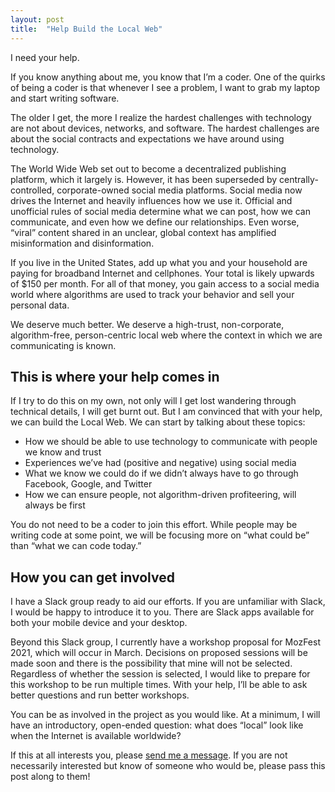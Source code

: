 ```yaml
---
layout: post
title:  "Help Build the Local Web"
---
```

I need your help.

If you know anything about me, you know that I’m a coder. One of the quirks of being a coder is that whenever I see a problem, I want to grab my laptop and start writing software.

The older I get, the more I realize the hardest challenges with technology are not about devices, networks, and software. The hardest challenges are about the social contracts and expectations we have around using technology.

The World Wide Web set out to become a decentralized publishing platform, which it largely is. However, it has been superseded by centrally-controlled, corporate-owned social media platforms. Social media now drives the Internet and heavily influences how we use it. Official and unofficial rules of social media determine what we can post, how we can communicate, and even how we define our relationships. Even worse, “viral” content shared in an unclear, global context has amplified misinformation and disinformation. 

If you live in the United States, add up what you and your household are paying for broadband Internet and cellphones. Your total is likely upwards of $150 per month. For all of that money, you gain access to a social media world where algorithms are used to track your behavior and sell your personal data.

We deserve much better. We deserve a high-trust, non-corporate, algorithm-free, person-centric local web where the context in which we are communicating is known.
## This is where your help comes in

If I try to do this on my own, not only will I get lost wandering through technical details, I will get burnt out. But I am convinced that with your help, we can build the Local Web. We can start by talking about these topics:

* How we should be able to use technology to communicate with people we know and trust
* Experiences we’ve had (positive and negative) using social media
* What we know we could do if we didn’t always have to go through Facebook, Google, and Twitter
* How we can ensure people, not algorithm-driven profiteering, will always be first

You do not need to be a coder to join this effort. While people may be writing code at some point, we will be focusing more on “what could be” than “what we can code today.”

## How you can get involved
I have a Slack group ready to aid our efforts. If you are unfamiliar with Slack, I would be happy to introduce it to you. There are Slack apps available for both your mobile device and your desktop.

Beyond this Slack group, I currently have a workshop proposal for MozFest 2021, which will occur in March. Decisions on proposed sessions will be made soon and there is the possibility that mine will not be selected. Regardless of whether the session is selected, I would like to prepare for this workshop to be run multiple times. With your help, I’ll be able to ask better questions and run better workshops.

You can be as involved in the project as you would like. At a minimum, I will have an introductory, open-ended question: what does “local” look like when the Internet is available worldwide?

If this at all interests you, please [send me a message](mailto:contact@jlleblanc.com?subject=Interested%20in%20building%20the%20Local%20Web). If you are not necessarily interested but know of someone who would be, please pass this post along to them!
